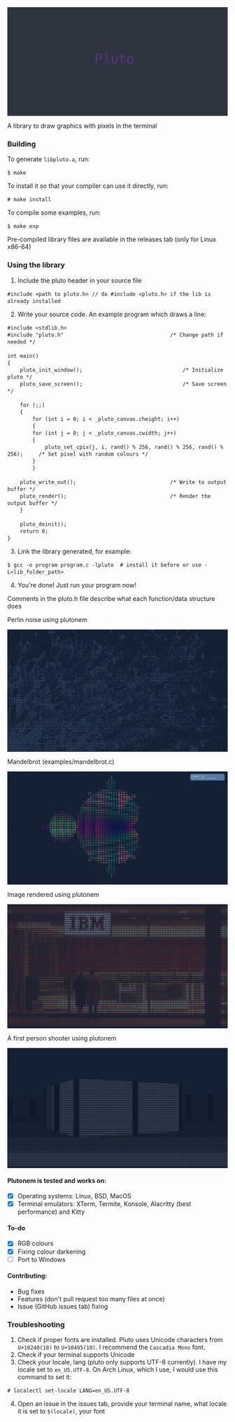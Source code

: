 <img src="screenshots/pluto.png" align="center">

<p> A library to draw graphics with pixels in the terminal </p>

### Building
To generate `libpluto.a`, run:
```
$ make
```
To install it so that your compiler can use it directly, run:
```
# make install
```
To compile some examples, run:
```
$ make exp
```
Pre-compiled library files are available in the releases tab (only for Linux x86-64)

### Using the library

1. Include the pluto header in your source file
```
#include <path to pluto.h> // do #include <pluto.h> if the lib is already installed
```

2. Write your source code. An example program which draws a line:
```
#include <stdlib.h>
#include "pluto.h"									/* Change path if needed */

int main()
{
    pluto_init_window();								/* Initialize pluto */
    pluto_save_screen();								/* Save screen */

    for (;;)
    {
    	for (int i = 0; i < _pluto_canvas.cheight; i++)
    	{
	    for (int j = 0; j < _pluto_canvas.cwidth; j++)
	    {
	    	pluto_set_cpix(j, i, rand() % 256, rand() % 256, rand() % 256);		/* Set pixel with random colours */
	    }
    	}

	pluto_write_out();								/* Write to output buffer */
	pluto_render();									/* Render the output buffer */
    }

    pluto_deinit();
    return 0;
}
```

3. Link the library generated, for example:
```
$ gcc -o program program.c -lpluto  # install it before or use -L<lib_folder_path>
```

4. You're done! Just run your program now!

Comments in the pluto.h file describe what each function/data structure does

<p>Perlin noise using plutonem</p>
<img src="screenshots/perlin_noise.png" align="center">
<br>
<p>Mandelbrot (examples/mandelbrot.c)</p>
<img src="screenshots/mandelbrot.png" align="center">
<br>
<p>Image rendered using plutonem</p>
<img src="screenshots/image_viewer.png" align="center">
<br>
<p>A first person shooter using plutonem</p>
<img src="screenshots/fps.png" align="center">

#### Plutonem is tested and works on:
- [x] Operating systems: Linux, BSD, MacOS
- [x] Terminal emulators: XTerm, Termite, Konsole, Alacritty (best performance) and Kitty

#### To-do
- [x] RGB colours
- [x] Fixing colour darkening
- [ ] Port to Windows

#### Contributing:
- Bug fixes
- Features (don't pull request too many files at once)
- Issue (GitHub issues tab) fixing

### Troubleshooting

1. Check if proper fonts are installed. Pluto uses Unicode characters from `U+10240(10)` to `U+10495(10)`. I recommend the `Cascadia Mono` font.
2. Check if your terminal supports Unicode
3. Check your locale, lang (pluto only supports UTF-8 currently). I have my locale set to `en_US.UTF-8`. On Arch Linux, which I use, I would use this command to set it:
```
# localectl set-locale LANG=en_US.UTF-8
```
4. Open an issue in the issues tab, provide your terminal name, what locale it is set to `$(locale)`, your font
